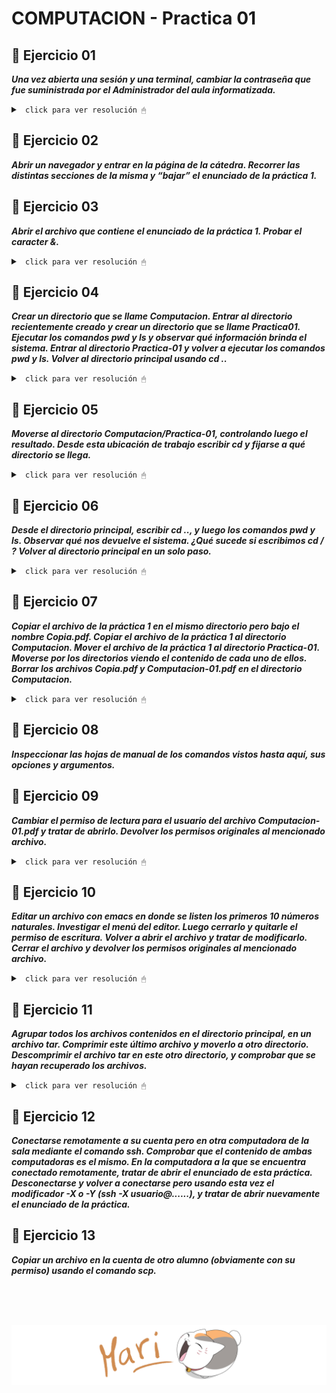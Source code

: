 # COMPUTACION - Practica 01


## 🔴 Ejercicio 01
***Una vez abierta una sesión y una terminal, cambiar la contraseña que fue suministrada por el Administrador del aula informatizada.***

<details><summary> <code> click para ver resolución 🖱 </code></summary>
    
* En una PC PERSONAL usar (te pide ingresar la contraseña actual y luego la nueva contraseña).

~~~
passwd
~~~

* En la una PC DE UNA RED EDUCATIVA (como la de la facu) usar

~~~
yppasswd
~~~

</details>

## 🔴 Ejercicio 02
***Abrir un navegador y entrar en la página de la cátedra. Recorrer las distintas secciones de la misma y “bajar” el enunciado de la práctica 1.***

## 🔴 Ejercicio 03
***Abrir el archivo que contiene el enunciado de la práctica 1. Probar el caracter &.***

<details><summary> <code> click para ver resolución 🖱 </code></summary>
    
* Comandos:

~~~
cd /Descargas/compu-fcaglp/practicas
ls -l 
xpdf Computacion-01.pdf &
~~~

* Si tengo que instalar **xpdf**

~~~
sudo apt install xpdf
~~~

</details>

## 🔴 Ejercicio 04 
***Crear un directorio que se llame Computacion. Entrar al directorio recientemente creado y crear un directorio que se llame Practica01. Ejecutar los comandos pwd y ls y observar qué información brinda el sistema. Entrar al directorio Practica-01 y volver a ejecutar los comandos pwd y ls. Volver al directorio principal usando cd ..***

<details><summary> <code> click para ver resolución 🖱 </code></summary>
    
* Comandos:

~~~
ls -l // lista los directorios y archivos que tengo en la carpeta actual
cd Descargas
mkdir Computacion
mkdir Practica01
pdw // me da la direccion de la carpeta en donde estoy parada
cd .. // vuelvo para atras
~~~

</details>

## 🔴 Ejercicio 05 
***Moverse al directorio Computacion/Practica-01, controlando luego el resultado. Desde esta ubicación de trabajo escribir cd y fijarse a qué directorio se llega.***

<details><summary> <code> click para ver resolución 🖱 </code></summary>

* Comandos:

~~~
cd Descargas/Computacion/Practica01
cd // vuelvo al directorio de inicio
pwd // /home/marimari2342
~~~

</details>


## 🔴 Ejercicio 06 
***Desde el directorio principal, escribir cd .., y luego los comandos pwd y ls. Observar qué nos devuelve el sistema. ¿Qué sucede si escribimos cd / ? Volver al directorio principal en un solo paso.***

<details><summary> <code> click para ver resolución 🖱 </code></summary>

* Comandos:

~~~
cd .. // sube al /home
pwd // /home
ls // marimari2342 (mi usuario)
~~~

</details>

## 🔴 Ejercicio 07 
***Copiar el archivo de la práctica 1 en el mismo directorio pero bajo el nombre Copia.pdf. Copiar el archivo de la práctica 1 al directorio Computacion. Mover el archivo de la práctica 1 al directorio Practica-01. Moverse por los directorios viendo el contenido de cada uno de ellos. Borrar los archivos Copia.pdf y Computacion-01.pdf en el directorio Computacion.***

<details><summary> <code> click para ver resolución 🖱 </code></summary>

* Comandos:

~~~
cd marimari2342/Descargas/Computacion/practica01
ls
cp Computacion-01.pdf Copia.pdf
ls
mv Copia.pdf ../Computacion
cd ..
rm Copia.pdf
~~~

</details>

## 🔴 Ejercicio 08 
***Inspeccionar las hojas de manual de los comandos vistos hasta aquí, sus opciones y argumentos.***

## 🔴 Ejercicio 09 
***Cambiar el permiso de lectura para el usuario del archivo Computacion-01.pdf y tratar de abrirlo. Devolver los permisos originales al mencionado archivo.***

<details><summary> <code> click para ver resolución 🖱 </code></summary>

* Comandos:

~~~
cd practica01
ls -l // me muestra los permisos del archivo dentro de este directorio --> -rw-rw-r--
chmod u-r Computacion-01.pdf
ls -l // ya no tiene permiso de lectura --> --w-rw-r--
xpdf Computacion-01.pdf & // MENSAJE --> I/O Error: Couldn't open file 'Computacion-01.pdf': Permiso denegado.
chmod u+r Computacion-01.pdf // devuelvo los permisos originales
~~~

</details>

## 🔴 Ejercicio 10 
***Editar un archivo con emacs en donde se listen los primeros 10 números naturales. Investigar el menú del editor. Luego cerrarlo y quitarle el permiso de escritura. Volver a abrir el archivo y tratar de modificarlo. Cerrar el archivo y devolver los permisos originales al mencionado archivo.***

<details><summary> <code> click para ver resolución 🖱 </code></summary>

* Comandos:

~~~
cd Descargas/compu-fcaglp/practicas/practica01
emacs numeros.txt
chmod u-w numeros.txt
ls -l // para visualizar los permisos
emacs numeros.txt // abro y no puedo editar
chmod u+w numeros.txt
ls -l
emacs numeros.txt // ahora puedo volver a editar 
~~~

* Para instalar emacs

~~~
sudo snap install emacs --classic
~~~

</details>

## 🔴 Ejercicio 11 
***Agrupar todos los archivos contenidos en el directorio principal, en un archivo tar. Comprimir este último archivo y moverlo a otro directorio. Descomprimir el archivo tar en este otro directorio, y comprobar que se hayan recuperado los archivos.***

<details><summary> <code> click para ver resolución 🖱 </code></summary>

* Comandos:

~~~
// voy a agrupar los archivos de un directorio que llamo Computacion y pegarlo en Computacion2
mkdir Computacion2 // creo un segundo directorio
cd Computacion
tar -cvf archivo.tar * // agrupar en un .tar
gzip archivo.tar // comprimir 
ls
mv archivo.tar ../Computacion2 // mover al otro directorio
ls
cd ..
cd Computacion2
ls // me aseguro que se movio el archivo
gunzip archivo.tar.gz // descomprimir
tar -xvf archivo.tar // desagrupar
ls -l // me aseguro que esta todo lo que habia comprimido
~~~

</details>

## 🔴 Ejercicio 12
***Conectarse remotamente a su cuenta pero en otra computadora de la sala mediante el comando ssh. Comprobar que el contenido de ambas computadoras es el mismo. En la computadora a la que se encuentra conectado remotamente, tratar de abrir el enunciado de esta práctica. Desconectarse y volver a conectarse pero usando esta vez el modificador -X o -Y (ssh -X usuario@......), y tratar de abrir nuevamente el enunciado de la práctica.***

## 🔴 Ejercicio 13 
***Copiar un archivo en la cuenta de otro alumno (obviamente con su permiso) usando el comando scp.***


<br>
<br>
<br>


<p><img align="center" src="https://github.com/Marimari2342/Marimari2342/blob/main/firmagith.png" alt="marigit"/></p>

